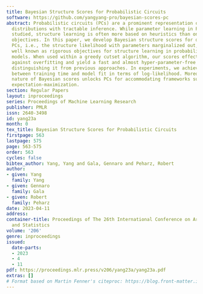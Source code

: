 ```yaml
---
title: Bayesian Structure Scores for Probabilistic Circuits
software: https://github.com/yangyang-pro/bayesian-scores-pc
abstract: Probabilistic circuits (PCs) are a prominent representation of probability
  distributions with tractable inference. While parameter learning in PCs is rigorously
  studied, structure learning is often more based on heuristics than on principled
  objectives. In this paper, we develop Bayesian structure scores for deterministic
  PCs, i.e., the structure likelihood with parameters marginalized out, which are
  well known as rigorous objectives for structure learning in probabilistic graphical
  models. When used within a greedy cutset algorithm, our scores effectively protect
  against overfitting and yield a fast and almost hyper-parameter-free structure learner,
  distinguishing it from previous approaches. In experiments, we achieve good trade-offs
  between training time and model fit in terms of log-likelihood. Moreover, the principled
  nature of Bayesian scores unlocks PCs for accommodating frameworks such as structural
  expectation-maximization.
section: Regular Papers
layout: inproceedings
series: Proceedings of Machine Learning Research
publisher: PMLR
issn: 2640-3498
id: yang23a
month: 0
tex_title: Bayesian Structure Scores for Probabilistic Circuits
firstpage: 563
lastpage: 575
page: 563-575
order: 563
cycles: false
bibtex_author: Yang, Yang and Gala, Gennaro and Peharz, Robert
author:
- given: Yang
  family: Yang
- given: Gennaro
  family: Gala
- given: Robert
  family: Peharz
date: 2023-04-11
address:
container-title: Proceedings of The 26th International Conference on Artificial Intelligence
  and Statistics
volume: '206'
genre: inproceedings
issued:
  date-parts:
  - 2023
  - 4
  - 11
pdf: https://proceedings.mlr.press/v206/yang23a/yang23a.pdf
extras: []
# Format based on Martin Fenner's citeproc: https://blog.front-matter.io/posts/citeproc-yaml-for-bibliographies/
---
```

